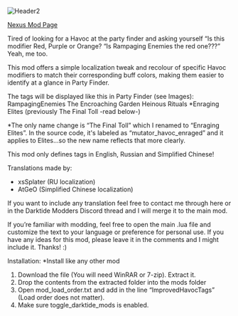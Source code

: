 
 ![Header2](https://github.com/user-attachments/assets/18395250-3ffa-49d4-a224-a30241c132d5)

[Nexus Mod Page](https://www.nexusmods.com/warhammer40kdarktide/mods/500)

Tired of looking for a Havoc at the party finder and asking yourself
“Is this modifier Red, Purple or Orange?
“Is Rampaging Enemies the red one???”
Yeah, me too.
 
This mod offers a simple localization tweak and recolour of specific Havoc modifiers to match their corresponding buff colors, making them easier to identify at a glance in Party Finder.
 
The tags will be displayed like this in Party Finder (see Images):
RampagingEnemies
The Encroaching Garden
Heinous Rituals
*Enraging Elites (previously The Final Toll -read below-)
 
*The only name change is “The Final Toll” which I renamed to “Enraging Elites”. In the source code, it's labeled as “mutator_havoc_enraged” and it applies to Elites…so the new name reflects that more clearly.
 
This mod only defines tags in English, Russian and Simplified Chinese!

Translations made by:
- xsSplater (RU localization)
- AtGeO (Simplified Chinese localization)

If you want to include any translation feel free to contact me through here or in the Darktide Modders Discord thread and I will merge it to the main mod.

If you’re familiar with modding, feel free to open the main .lua file and customize the text to your language or preference for personal use. If you have any ideas for this mod, please leave it in the comments and I might include it. Thanks! :)

Installation:
*Install like any other mod
1. Download the file (You will need WinRAR or 7-zip). Extract it.
2. Drop the contents from the extracted folder into the mods folder
3. Open mod_load_order.txt and add in the line “ImprovedHavocTags” (Load order does not matter).
4. Make sure toggle_darktide_mods is enabled. 
